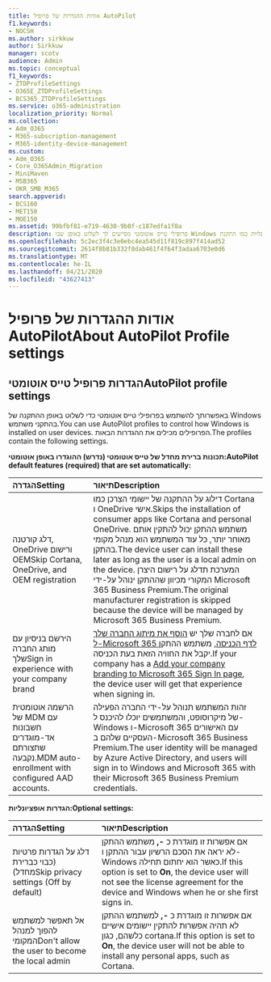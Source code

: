 ```yaml
---
title: אודות ההגדרות של פרופיל AutoPilot
f1.keywords:
- NOCSH
ms.author: sirkkuw
author: Sirkkuw
manager: scotv
audience: Admin
ms.topic: conceptual
f1_keywords:
- ZTDProfileSettings
- O365E_ZTDProfileSettings
- BCS365_ZTDProfileSettings
ms.service: o365-administration
localization_priority: Normal
ms.collection:
- Adm_O365
- M365-subscription-management
- M365-identity-device-management
ms.custom:
- Adm_O365
- Core_O365Admin_Migration
- MiniMaven
- MSB365
- OKR_SMB_M365
search.appverid:
- BCS160
- MET150
- MOE150
ms.assetid: 99bfbf81-e719-4630-9b0f-c187edfa1f8a
description: פרופילי טייס אוטומטי מסייעים לך לשלוט באופן שבו Windows מקבל התקנה בהתקני משתמש. הפרופילים מכילים הגדרות ברירת מחדל ואופציונליות כמו התקנת Cortana.
ms.openlocfilehash: 5c2ec3f4c3e0ebc4ea545d11f819c897f414ad52
ms.sourcegitcommit: 2614f8b81b332f8dab461f4f64f3adaa6703e0d6
ms.translationtype: MT
ms.contentlocale: he-IL
ms.lasthandoff: 04/21/2020
ms.locfileid: "43627413"
---
```

# <a name="about-autopilot-profile-settings"></a><span data-ttu-id="1802a-104">אודות ההגדרות של פרופיל AutoPilot</span><span class="sxs-lookup"><span data-stu-id="1802a-104">About AutoPilot Profile settings</span></span>

## <a name="autopilot-profile-settings"></a><span data-ttu-id="1802a-105">הגדרות פרופיל טייס אוטומטי</span><span class="sxs-lookup"><span data-stu-id="1802a-105">AutoPilot profile settings</span></span>

<span data-ttu-id="1802a-106">באפשרותך להשתמש בפרופילי טייס אוטומטי כדי לשלוט באופן ההתקנה של Windows בהתקני משתמש.</span><span class="sxs-lookup"><span data-stu-id="1802a-106">You can use AutoPilot profiles to control how Windows is installed on user devices.</span></span> <span data-ttu-id="1802a-107">הפרופילים מכילים את ההגדרות הבאות.</span><span class="sxs-lookup"><span data-stu-id="1802a-107">The profiles contain the following settings.</span></span>
  
 <span data-ttu-id="1802a-108">**תכונות ברירת מחדל של טייס אוטומטי (נדרש) ההוגדרו באופן אוטומטי:**</span><span class="sxs-lookup"><span data-stu-id="1802a-108">**AutoPilot default features (required) that are set automatically:**</span></span>
  
|<span data-ttu-id="1802a-109">**הגדרה**</span><span class="sxs-lookup"><span data-stu-id="1802a-109">**Setting**</span></span>|<span data-ttu-id="1802a-110">**תיאור**</span><span class="sxs-lookup"><span data-stu-id="1802a-110">**Description**</span></span>|
|:-----|:-----|
|<span data-ttu-id="1802a-111">דלג קורטנה, OneDrive ורישום OEM</span><span class="sxs-lookup"><span data-stu-id="1802a-111">Skip Cortana, OneDrive, and OEM registration</span></span>  <br/> |<span data-ttu-id="1802a-112">דילוג על ההתקנה של יישומי הצרכן כמו Cortana ו OneDrive אישי.</span><span class="sxs-lookup"><span data-stu-id="1802a-112">Skips the installation of consumer apps like Cortana and personal OneDrive.</span></span> <span data-ttu-id="1802a-113">משתמש ההתקן יכול להתקין אותם מאוחר יותר, כל עוד המשתמש הוא מנהל מקומי בהתקן.</span><span class="sxs-lookup"><span data-stu-id="1802a-113">The device user can install these later as long as the user is a local admin on the device.</span></span> <span data-ttu-id="1802a-114">המערכת תדלג על רישום היצרן המקורי מכיוון שההתקן ינוהל על-ידי Microsoft 365 Business Premium.</span><span class="sxs-lookup"><span data-stu-id="1802a-114">The original manufacturer registration is skipped because the device will be managed by Microsoft 365 Business Premium.</span></span>  <br/> |
|<span data-ttu-id="1802a-115">הירשם בניסיון עם מותג החברה שלך</span><span class="sxs-lookup"><span data-stu-id="1802a-115">Sign in experience with your company brand</span></span>  <br/> |<span data-ttu-id="1802a-116">אם לחברה שלך יש [הוסף את מיתוג החברה שלך ל-Microsoft 365 לדף הכניסה](https://support.office.com/article/a1229cdb-ce19-4da5-90c7-2b9b146aef0a), משתמש ההתקן יקבל את החוויה הזאת בעת הכניסה.</span><span class="sxs-lookup"><span data-stu-id="1802a-116">If your company has a [Add your company branding to Microsoft 365 Sign In page](https://support.office.com/article/a1229cdb-ce19-4da5-90c7-2b9b146aef0a), the device user will get that experience when signing in.</span></span>  <br/> |
|<span data-ttu-id="1802a-117">הרשמה אוטומטית של MDM עם חשבונות אד-מוגדרים שתצורתם נקבעה.</span><span class="sxs-lookup"><span data-stu-id="1802a-117">MDM auto-enrollment with configured AAD accounts.</span></span>  <br/> |<span data-ttu-id="1802a-118">זהות המשתמש תנוהל על-ידי החברה הפעילה של מיקרוסופט, והמשתמשים יוכלו להיכנס ל-Windows ו-Microsoft 365 עם האישורים העסקיים שלהם ב-Microsoft 365 Business Premium.</span><span class="sxs-lookup"><span data-stu-id="1802a-118">The user identity will be managed by Azure Active Directory, and users will sign in to Windows and Microsoft 365 with their Microsoft 365 Business Premium credentials.</span></span>  <br/> |
   
 <span data-ttu-id="1802a-119">**הגדרות אופציונליות:**</span><span class="sxs-lookup"><span data-stu-id="1802a-119">**Optional settings:**</span></span>
  
|<span data-ttu-id="1802a-120">**הגדרה**</span><span class="sxs-lookup"><span data-stu-id="1802a-120">**Setting**</span></span>|<span data-ttu-id="1802a-121">**תיאור**</span><span class="sxs-lookup"><span data-stu-id="1802a-121">**Description**</span></span>|
|:-----|:-----|
|<span data-ttu-id="1802a-122">דלג על הגדרות פרטיות (כבוי כברירת מחדל)</span><span class="sxs-lookup"><span data-stu-id="1802a-122">Skip privacy settings (Off by default)</span></span>  <br/> |<span data-ttu-id="1802a-123">אם אפשרות זו מוגדרת כ **-,** משתמש ההתקן לא יראה את הסכם הרשיון עבור ההתקן ו-Windows כאשר הוא יחתום תחילה.</span><span class="sxs-lookup"><span data-stu-id="1802a-123">If this option is set to **On**, the device user will not see the license agreement for the device and Windows when he or she first signs in.</span></span>  <br/> |
|<span data-ttu-id="1802a-124">אל תאפשר למשתמש להפוך למנהל המקומי</span><span class="sxs-lookup"><span data-stu-id="1802a-124">Don't allow the user to become the local admin</span></span>  <br/> |<span data-ttu-id="1802a-125">אם אפשרות זו מוגדרת כ **-,** למשתמש ההתקן לא תהיה אפשרות להתקין יישומים אישיים כלשהם, כגון cortana.</span><span class="sxs-lookup"><span data-stu-id="1802a-125">If this option is set to **On**, the device user will not be able to install any personal apps, such as Cortana.</span></span><br/> |
   
